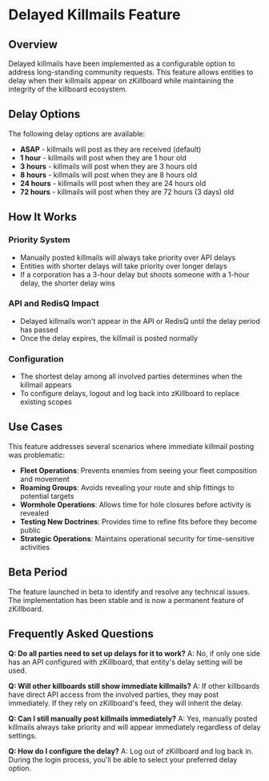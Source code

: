 # Delayed Killmails Feature

## Overview

Delayed killmails have been implemented as a configurable option to address long-standing community requests. This feature allows entities to delay when their killmails appear on zKillboard while maintaining the integrity of the killboard ecosystem.

## Delay Options

The following delay options are available:

- **ASAP** - killmails will post as they are received (default)
- **1 hour** - killmails will post when they are 1 hour old
- **3 hours** - killmails will post when they are 3 hours old  
- **8 hours** - killmails will post when they are 8 hours old
- **24 hours** - killmails will post when they are 24 hours old
- **72 hours** - killmails will post when they are 72 hours (3 days) old

## How It Works

### Priority System
- Manually posted killmails will always take priority over API delays
- Entities with shorter delays will take priority over longer delays
- If a corporation has a 3-hour delay but shoots someone with a 1-hour delay, the shorter delay wins

### API and RedisQ Impact
- Delayed killmails won't appear in the API or RedisQ until the delay period has passed
- Once the delay expires, the killmail is posted normally

### Configuration
- The shortest delay among all involved parties determines when the killmail appears
- To configure delays, logout and log back into zKillboard to replace existing scopes

## Use Cases

This feature addresses several scenarios where immediate killmail posting was problematic:

- **Fleet Operations**: Prevents enemies from seeing your fleet composition and movement
- **Roaming Groups**: Avoids revealing your route and ship fittings to potential targets
- **Wormhole Operations**: Allows time for hole closures before activity is revealed
- **Testing New Doctrines**: Provides time to refine fits before they become public
- **Strategic Operations**: Maintains operational security for time-sensitive activities

## Beta Period

The feature launched in beta to identify and resolve any technical issues. The implementation has been stable and is now a permanent feature of zKillboard.

## Frequently Asked Questions

**Q: Do all parties need to set up delays for it to work?**
A: No, if only one side has an API configured with zKillboard, that entity's delay setting will be used.

**Q: Will other killboards still show immediate killmails?**
A: If other killboards have direct API access from the involved parties, they may post immediately. If they rely on zKillboard's feed, they will inherit the delay.

**Q: Can I still manually post killmails immediately?**
A: Yes, manually posted killmails always take priority and will appear immediately regardless of delay settings.

**Q: How do I configure the delay?**
A: Log out of zKillboard and log back in. During the login process, you'll be able to select your preferred delay option.